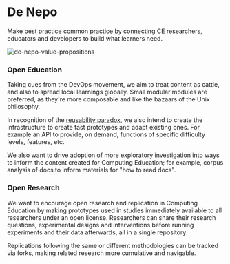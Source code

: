 # De Nepo

Make best practice common practice by connecting CE researchers, educators and developers to build what learners need.

![de-nepo-value-propositions](https://user-images.githubusercontent.com/18554853/220601176-63a86aff-3011-40f4-aa54-ef6b2b551298.svg)

### Open Education

Taking cues from the DevOps movement, we aim to treat content as cattle, and also to spread local learnings globally. Small modular modules are preferred, as they're more composable and like the bazaars of the Unix philosophy.

In recognition of the [reusability paradox](https://cnx.org/contents/2tQZVsKy@19/The-Reusability-Paradox), we also intend to create the infrastructure to create fast prototypes and adapt existing ones. For example an API to provide, on demand, functions of specific difficulty levels, features, etc.

We also want to drive adoption of more exploratory investigation into ways to inform the content created for Computing Education; for example, corpus analysis of docs to inform materials for "how to read docs".

### Open Research

We want to encourage open research and replication in Computing Education by making prototypes used in studies immediately available to all researchers under an open license. Researchers can share their research questions, experimental designs and interventions before running experiments and their data afterwards, all in a single repository.

Replications following the same or different methodologies can be tracked via forks, making related research more cumulative and navigable.
